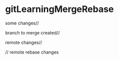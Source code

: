 # gitLearningMergeRebase

some changes//

branch to merge created//


remote changes//

//
remote rebase changes
